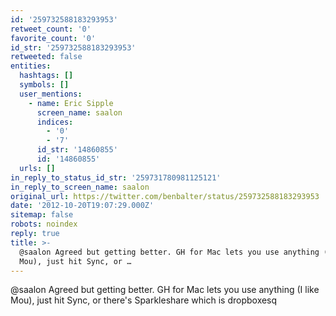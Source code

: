 ```yaml
---
id: '259732588183293953'
retweet_count: '0'
favorite_count: '0'
id_str: '259732588183293953'
retweeted: false
entities:
  hashtags: []
  symbols: []
  user_mentions:
    - name: Eric Sipple
      screen_name: saalon
      indices:
        - '0'
        - '7'
      id_str: '14860855'
      id: '14860855'
  urls: []
in_reply_to_status_id_str: '259731780981125121'
in_reply_to_screen_name: saalon
original_url: https://twitter.com/benbalter/status/259732588183293953
date: '2012-10-20T19:07:29.000Z'
sitemap: false
robots: noindex
reply: true
title: >-
  @saalon Agreed but getting better. GH for Mac lets you use anything (I like
  Mou), just hit Sync, or …
---
```


@saalon Agreed but getting better. GH for Mac lets you use anything (I like Mou), just hit Sync, or there's Sparkleshare which is dropboxesq